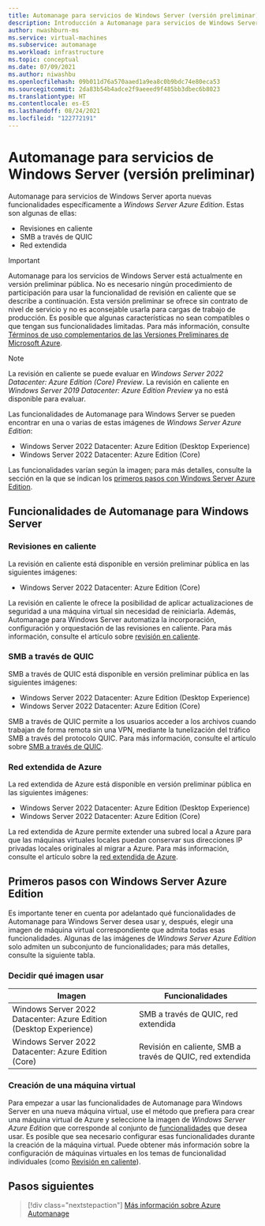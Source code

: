 ```yaml
---
title: Automanage para servicios de Windows Server (versión preliminar)
description: Introducción a Automanage para servicios de Windows Server y funcionalidades con Windows Server Azure Edition
author: nwashburn-ms
ms.service: virtual-machines
ms.subservice: automanage
ms.workload: infrastructure
ms.topic: conceptual
ms.date: 07/09/2021
ms.author: niwashbu
ms.openlocfilehash: 09b011d76a570aaed1a9ea8c0b9bdc74e80eca53
ms.sourcegitcommit: 2da83b54b4adce2f9aeeed9f485bb3dbec6b8023
ms.translationtype: HT
ms.contentlocale: es-ES
ms.lasthandoff: 08/24/2021
ms.locfileid: "122772191"
---
```

# <a name="automanage-for-windows-server-services-preview"></a>Automanage para servicios de Windows Server (versión preliminar)

Automanage para servicios de Windows Server aporta nuevas funcionalidades específicamente a _Windows Server Azure Edition_.  Estas son algunas de ellas:
- Revisiones en caliente
- SMB a través de QUIC
- Red extendida

> [!IMPORTANT]
> Automanage para los servicios de Windows Server está actualmente en versión preliminar pública. No es necesario ningún procedimiento de participación para usar la funcionalidad de revisión en caliente que se describe a continuación.
> Esta versión preliminar se ofrece sin contrato de nivel de servicio y no es aconsejable usarla para cargas de trabajo de producción. Es posible que algunas características no sean compatibles o que tengan sus funcionalidades limitadas.
> Para más información, consulte [Términos de uso complementarios de las Versiones Preliminares de Microsoft Azure](https://azure.microsoft.com/support/legal/preview-supplemental-terms/).

> [!NOTE]
> La revisión en caliente se puede evaluar en _Windows Server 2022 Datacenter: Azure Edition (Core) Preview_.  La revisión en caliente en _Windows Server 2019 Datacenter: Azure Edition Preview_ ya no está disponible para evaluar.

Las funcionalidades de Automanage para Windows Server se pueden encontrar en una o varias de estas imágenes de _Windows Server Azure Edition_: 

- Windows Server 2022 Datacenter: Azure Edition (Desktop Experience)
- Windows Server 2022 Datacenter: Azure Edition (Core)

Las funcionalidades varían según la imagen; para más detalles, consulte la sección en la que se indican los [primeros pasos con Windows Server Azure Edition](#getting-started-with-windows-server-azure-edition).

## <a name="automanage-for-windows-server-capabilities"></a>Funcionalidades de Automanage para Windows Server

### <a name="hotpatch"></a>Revisiones en caliente

La revisión en caliente está disponible en versión preliminar pública en las siguientes imágenes:

- Windows Server 2022 Datacenter: Azure Edition (Core)

La revisión en caliente le ofrece la posibilidad de aplicar actualizaciones de seguridad a una máquina virtual sin necesidad de reiniciarla.  Además, Automanage para Windows Server automatiza la incorporación, configuración y orquestación de las revisiones en caliente.  Para más información, consulte el artículo sobre [revisión en caliente](automanage-hotpatch.md).  

### <a name="smb-over-quic"></a>SMB a través de QUIC

SMB a través de QUIC está disponible en versión preliminar pública en las siguientes imágenes:

- Windows Server 2022 Datacenter: Azure Edition (Desktop Experience)
- Windows Server 2022 Datacenter: Azure Edition (Core)

SMB a través de QUIC permite a los usuarios acceder a los archivos cuando trabajan de forma remota sin una VPN, mediante la tunelización del tráfico SMB a través del protocolo QUIC.  Para más información, consulte el artículo sobre [SMB a través de QUIC](/windows-server/storage/file-server/smb-over-quic).  

### <a name="azure-extended-network"></a>Red extendida de Azure

La red extendida de Azure está disponible en versión preliminar pública en las siguientes imágenes:

- Windows Server 2022 Datacenter: Azure Edition (Desktop Experience)
- Windows Server 2022 Datacenter: Azure Edition (Core)

La red extendida de Azure permite extender una subred local a Azure para que las máquinas virtuales locales puedan conservar sus direcciones IP privadas locales originales al migrar a Azure. Para más información, consulte el artículo sobre la [red extendida de Azure](/windows-server/manage/windows-admin-center/azure/azure-extended-network).  


## <a name="getting-started-with-windows-server-azure-edition"></a>Primeros pasos con Windows Server Azure Edition

Es importante tener en cuenta por adelantado qué funcionalidades de Automanage para Windows Server desea usar y, después, elegir una imagen de máquina virtual correspondiente que admita todas esas funcionalidades.  Algunas de las imágenes de _Windows Server Azure Edition_ solo admiten un subconjunto de funcionalidades; para más detalles, consulte la siguiente tabla.

### <a name="deciding-which-image-to-use"></a>Decidir qué imagen usar 

|Imagen|Funcionalidades|
|--|--|
|Windows Server 2022 Datacenter: Azure Edition (Desktop Experience) | SMB a través de QUIC, red extendida | 
| Windows Server 2022 Datacenter: Azure Edition (Core) | Revisión en caliente, SMB a través de QUIC, red extendida | 

### <a name="creating-a-vm"></a>Creación de una máquina virtual

Para empezar a usar las funcionalidades de Automanage para Windows Server en una nueva máquina virtual, use el método que prefiera para crear una máquina virtual de Azure y seleccione la imagen de _Windows Server Azure Edition_ que corresponde al conjunto de [funcionalidades](#getting-started-with-windows-server-azure-edition) que desea usar.  Es posible que sea necesario configurar esas funcionalidades durante la creación de la máquina virtual. Puede obtener más información sobre la configuración de máquinas virtuales en los temas de funcionalidad individuales (como [Revisión en caliente](automanage-hotpatch.md)).

## <a name="next-steps"></a>Pasos siguientes

> [!div class="nextstepaction"]
> [Más información sobre Azure Automanage](automanage-virtual-machines.md)